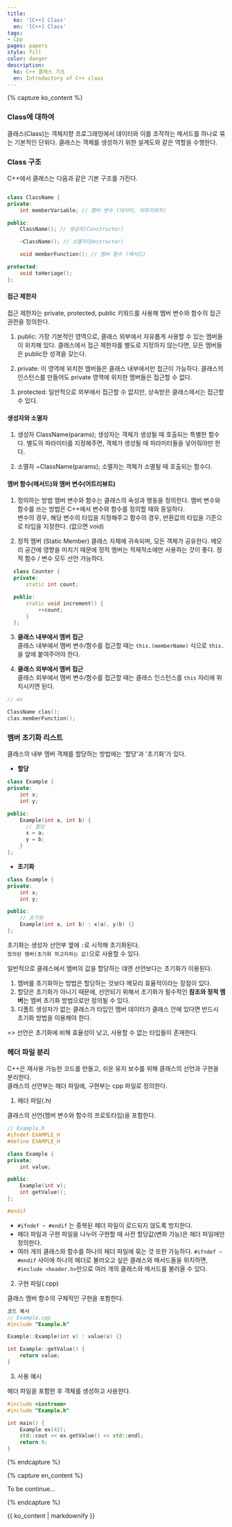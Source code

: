 ```yaml
---
title:
  ko: '[C++] Class'
  en: '[C++] Class'
tags:
- Cpp
pages: papers
style: fill
color: danger
description:
  ko: C++ 클래스 기초
  en: Introductory of C++ class
---
```


<!-- 한국어 콘텐츠 -->
{% capture ko_content %}

### Class에 대하여 
클래스(Class)는 객체지향 프로그래밍에서 데이터와 이를 조작하는 메서드를 하나로 묶는 기본적인 단위다. 클래스는 객체를 생성하기 위한 설계도와 같은 역할을 수행한다. 

### Class 구조  
  
C++에서 클래스는 다음과 같은 기본 구조를 가진다.

```cpp

class ClassName {
private:
    int memberVariable; // 멤버 변수 (데이터, 어트리뷰트)

public:
    ClassName(); // 생성자(Constructor)

    ~ClassName(); // 소멸자(Destructor)

    void memberFunction(); // 멤버 함수 (메서드)

protected:
    void toHeriage();
};
```
#### 접근 제한자 
접근 제한자는 private, protected, public 키워드를 사용해 멤버 변수와 함수의 접근 권한을 정의한다.  

01. public:
  가장 기본적인 영역으로, 클래스 외부에서 자유롭게 사용할 수 있는 멤버들이 위치해 있다. 클래스에서 접근 제한자를 별도로 지정하지 않는다면, 모든 멤버들은 public한 성격을 갖는다.  

02. private:
  이 영역에 위치한 멤버들은 클래스 내부에서만 접근이 가능하다. 클래스의 인스턴스를 만들어도 private 영역에 위치한 멤버들은 접근할 수 없다. 

03. protected:
  일반적으로 외부에서 접근할 수 없지만, 상속받은 클래스에서는 접근할 수 있다. 


#### 생성자와 소멸자

01. 생성자 ClassName(params);
  생성자는 객체가 생성될 때 호출되는 특별한 함수다. 별도의 파라미터를 지정해주면, 객체가 생성될 때 파라미터들을 넣어줘야만 한다.   

02. 소멸자 ~ClassName(params);
  소멸자는 객체가 소멸될 때 호출되는 함수다.

#### 멤버 함수(메서드)와 멤버 변수(어트리뷰트)

01. 정의하는 방법
  멤버 변수와 함수는 클래스의 속성과 행동을 정의한다. 멤버 변수와 함수를 쓰는 방법은 C++에서 변수와 함수를 정의할 때와 동일하다.  
  변수의 경우, 해당 변수의 타입을 지정해주고 함수의 경우, 반환값의 타입을 기준으로 타입을 지정한다. (없으면 void)

02. 정적 멤버 (Static Member)
  클래스 자체에 귀속되며, 모든 객체가 공유한다. 메모리 공간에 영향을 미치기 때문에 정적 멤버는 적재적소에만 사용하는 것이 좋다. 정적 함수 / 변수 모두 선언 가능하다.  

```cpp
  class Counter {
  private:
      static int count;

  public:
      static void increment() {
          ++count;
      }
  };
```

03. **클래스 내부에서 멤버 접근**  
  클래스 내부에서 멤버 변수/함수를 접근할 때는 `this.(memberName)` 식으로 `this.`을 앞에 붙여주어야 한다.  

04. **클래스 외부에서 멤버 접근**  
  클래스 외부에서 멤버 변수/함수를 접근할 때는 클래스 인스턴스를 `this` 자리에 위치시키면 된다.  

  ```cpp
  // ex

  ClassName clas();
  clas.memberFunction();
  ```


### 멤버 초기화 리스트  

클래스의 내부 멤버 객체를 할당하는 방법에는 '할당'과 '초기화'가 있다.  

- **할당**  

```cpp
class Example {
private:
    int x;
    int y;

public:
    Example(int a, int b) {
      // 할당 
      x = a;
      y = b;
    }
};
```
- **초기화**  

```cpp
class Example {
private:
    int x;
    int y;

public:
    // 초기화 
    Example(int a, int b) : x(a), y(b) {}
};
```
초기화는 생성자 선언부 옆에 `:`로 시작해 초기화된다.  
`정의된 멤버(초기화 하고자하는 값)`으로 사용할 수 있다. 

일반적으로 클래스에서 멤버의 값을 할당하는 데엔 선언보다는 초기화가 이용된다.   

01. 멤버를 초기화하는 방법은 할당하는 것보다 메모리 효율적이라는 장점이 있다.   
02. 할당은 초기화가 아니기 때문에, 선언되기 위해서 초기화가 필수적인 **참조와 정적 멤버**는 멤버 초기화 방법으로만 정의될 수 있다.   
03. 디폴트 생성자가 없는 클래스가 타입인 멤버 데이터가 클래스 안에 있다면 반드시 초기화 방법을 이용해야 한다.   

=> 선언은 초기화에 비해 효율성이 낮고, 사용할 수 없는 타입들이 존재한다. 


### 헤더 파일 분리 
C++은 재사용 가능한 코드를 만들고, 쉬운 유지 보수를 위해 클래스의 선언과 구현을 분리한다.  
클래스의 선언부는 헤더 파일에, 구현부는 cpp 파일로 정의한다. 

01. 헤더 파일(.h)

클래스의 선언(멤버 변수와 함수의 프로토타입)을 포함한다.

```cpp
// Example.h
#ifndef EXAMPLE_H
#define EXAMPLE_H

class Example {
private:
    int value;

public:
    Example(int v);
    int getValue();
};

#endif
``` 

- `#ifndef ~ #endif` 는 중복된 헤더 파일이 로드되지 않도록 방지한다.  
- 헤더 파일과 구현 파일을 나누어 구현할 때 사전 할당값(변화 가능)은 헤더 파일에만 정의한다.  
- 여러 개의 클래스와 함수를 하나의 헤더 파일에 묶는 것 또한 가능하다. `#ifndef ~ #endif` 사이에 하나의 헤더로 불러오고 싶은 클래스와 매서드들을 위치하면, `#include <header.h>`만으로 여러 개의 클래스와 메서드를 불러올 수 있다. 

02. 구현 파일(.cpp)

클래스 멤버 함수의 구체적인 구현을 포함한다.

```cpp
코드 복사
// Example.cpp
#include "Example.h"

Example::Example(int v) : value(v) {}

int Example::getValue() {
    return value;
}
```


03. 사용 예시

헤더 파일을 포함한 후 객체를 생성하고 사용한다.

```cpp
#include <iostream>
#include "Example.h"

int main() {
    Example ex(42);
    std::cout << ex.getValue() << std::endl;
    return 0;
}
```

{% endcapture %}

<!-- 영어 콘텐츠 -->
{% capture en_content %}

To be continue...

{% endcapture %}

<div id="content-ko" class="lang-content" data-lang="ko">
  {{ ko_content | markdownify }}
</div>

<div id="content-en" class="lang-content" data-lang="en" style="display: none;">
  {{ en_content | markdownify }}
</div>